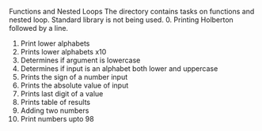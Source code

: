 Functions and Nested Loops
The directory contains tasks on functions and nested loop. Standard library is not being used. 
0. Printing Holberton followed by a line. 
1. Print lower alphabets
2. Prints lower alphabets x10
3. Determines if argument is lowercase
4. Determines if input is an alphabet both lower and uppercase
5. Prints the sign of a number input
6. Prints the absolute value of input
7. Prints last digit of a value
8. Prints table of results
9. Adding two numbers
10. Print numbers upto 98

